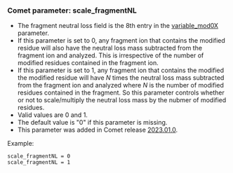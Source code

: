 ### Comet parameter: scale_fragmentNL

- The fragment neutral loss field is the 8th entry in the [variable_mod0X](/Comet/parameters/parameters_202301/variable_mod01.html)
parameter.
- If this parameter is set to 0, any fragment ion that contains the modified
residue will also have the neutral loss mass subtracted from the fragment ion
and analyzed. This is irrespective of the number of modified residues contained
in the fragment ion.
- If this parameter is set to 1, any fragment ion that contains the modified
the modified residue will have _N_ times the neutral loss mass subtracted from
the fragment ion and analyzed where _N_ is the number of modified residues
contained in the fragment.  So this parameter controls whether or not to
scale/multiply the neutral loss mass by the nubmer of modified residues.
- Valid values are 0 and 1.
- The default value is "0" if this parameter is missing.
- This parameter was added in Comet release [2023.01.0](Comet/releases/release_202301.html).

Example:
```
scale_fragmentNL = 0
scale_fragmentNL = 1
```

